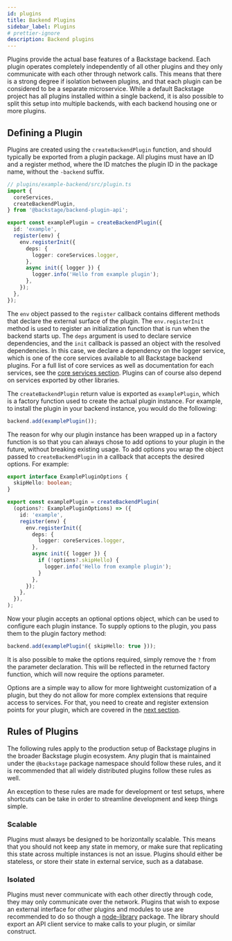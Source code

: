 ```yaml
---
id: plugins
title: Backend Plugins
sidebar_label: Plugins
# prettier-ignore
description: Backend plugins
---
```


Plugins provide the actual base features of a Backstage backend. Each plugin operates completely independently of all other plugins and they only communicate with each other through network calls. This means that there is a strong degree if isolation between plugins, and that each plugin can be considered to be a separate microservice. While a default Backstage project has all plugins installed within a single backend, it is also possible to split this setup into multiple backends, with each backend housing one or more plugins.

## Defining a Plugin

Plugins are created using the `createBackendPlugin` function, and should typically be exported from a plugin package. All plugins must have an ID and a register method, where the ID matches the plugin ID in the package name, without the `-backend` suffix.

```ts
// plugins/example-backend/src/plugin.ts
import {
  coreServices,
  createBackendPlugin,
} from '@backstage/backend-plugin-api';

export const examplePlugin = createBackendPlugin({
  id: 'example',
  register(env) {
    env.registerInit({
      deps: {
        logger: coreServices.logger,
      },
      async init({ logger }) {
        logger.info('Hello from example plugin');
      },
    });
  },
});
```

The `env` object passed to the `register` callback contains different methods that declare the external surface of the plugin. The `env.registerInit` method is used to register an initialization function that is run when the backend starts up. The `deps` argument is used to declare service dependencies, and the `init` callback is passed an object with the resolved dependencies. In this case, we declare a dependency on the logger service, which is one of the core services available to all Backstage backend plugins. For a full list of core services as well as documentation for each services, see the [core services section](../core-services/01-index.md). Plugins can of course also depend on services exported by other libraries.

The `createBackendPlugin` return value is exported as `examplePlugin`, which is a factory function used to create the actual plugin instance. For example, to install the plugin in your backend instance, you would do the following:

```ts
backend.add(examplePlugin());
```

The reason for why our plugin instance has been wrapped up in a factory function is so that you can always chose to add options to your plugin in the future, without breaking existing usage. To add options you wrap the object passed to `createBackendPlugin` in a callback that accepts the desired options. For example:

```ts
export interface ExamplePluginOptions {
  skipHello: boolean;
}

export const examplePlugin = createBackendPlugin(
  (options?: ExamplePluginOptions) => ({
    id: 'example',
    register(env) {
      env.registerInit({
        deps: {
          logger: coreServices.logger,
        },
        async init({ logger }) {
          if (!options?.skipHello) {
            logger.info('Hello from example plugin');
          }
        },
      });
    },
  }),
);
```

Now your plugin accepts an optional options object, which can be used to configure each plugin instance. To supply options to the plugin, you pass them to the plugin factory method:

```ts
backend.add(examplePlugin({ skipHello: true }));
```

It is also possible to make the options required, simply remove the `?` from the parameter declaration. This will be reflected in the returned factory function, which will now require the options parameter.

Options are a simple way to allow for more lightweight customization of a plugin, but they do not allow for more complex extensions that require access to services. For that, you need to create and register extension points for your plugin, which are covered in the [next section](./05-extension-points.md).

## Rules of Plugins

The following rules apply to the production setup of Backstage plugins in the broader Backstage plugin ecosystem. Any plugin that is maintained under the `@backstage` package namespace should follow these rules, and it is recommended that all widely distributed plugins follow these rules as well.

An exception to these rules are made for development or test setups, where shortcuts can be take in order to streamline development and keep things simple.

### Scalable

Plugins must always be designed to be horizontally scalable. This means that you should not keep any state in memory, or make sure that replicating this state across multiple instances is not an issue. Plugins should either be stateless, or store their state in external service, such as a database.

### Isolated

Plugins must never communicate with each other directly through code, they may only communicate over the network. Plugins that wish to expose an external interface for other plugins and modules to use are recommended to do so though a [node-library](../../local-dev/cli-build-system.md#package-roles) package. The library should export an API client service to make calls to your plugin, or similar construct.

